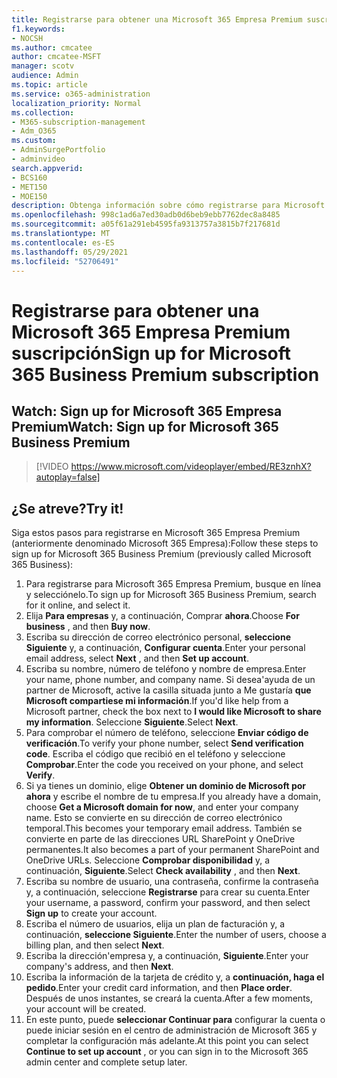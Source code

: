 ```yaml
---
title: Registrarse para obtener una Microsoft 365 Empresa Premium suscripción
f1.keywords:
- NOCSH
ms.author: cmcatee
author: cmcatee-MSFT
manager: scotv
audience: Admin
ms.topic: article
ms.service: o365-administration
localization_priority: Normal
ms.collection:
- M365-subscription-management
- Adm_O365
ms.custom:
- AdminSurgePortfolio
- adminvideo
search.appverid:
- BCS160
- MET150
- MOE150
description: Obtenga información sobre cómo registrarse para Microsoft 365 Empresa Premium (anteriormente denominado Microsoft 365 Empresa).
ms.openlocfilehash: 998c1ad6a7ed30adb0d6beb9ebb7762dec8a8485
ms.sourcegitcommit: a05f61a291eb4595fa9313757a3815b7f217681d
ms.translationtype: MT
ms.contentlocale: es-ES
ms.lasthandoff: 05/29/2021
ms.locfileid: "52706491"
---
```

# <a name="sign-up-for-microsoft-365-business-premium-subscription"></a><span data-ttu-id="5736c-103">Registrarse para obtener una Microsoft 365 Empresa Premium suscripción</span><span class="sxs-lookup"><span data-stu-id="5736c-103">Sign up for Microsoft 365 Business Premium subscription</span></span>

## <a name="watch-sign-up-for-microsoft-365-business-premium"></a><span data-ttu-id="5736c-104">Watch: Sign up for Microsoft 365 Empresa Premium</span><span class="sxs-lookup"><span data-stu-id="5736c-104">Watch: Sign up for Microsoft 365 Business Premium</span></span>

> [!VIDEO https://www.microsoft.com/videoplayer/embed/RE3znhX?autoplay=false]

## <a name="try-it"></a><span data-ttu-id="5736c-105">¿Se atreve?</span><span class="sxs-lookup"><span data-stu-id="5736c-105">Try it!</span></span>

<span data-ttu-id="5736c-106">Siga estos pasos para registrarse en Microsoft 365 Empresa Premium (anteriormente denominado Microsoft 365 Empresa):</span><span class="sxs-lookup"><span data-stu-id="5736c-106">Follow these steps to sign up for Microsoft 365 Business Premium (previously called Microsoft 365 Business):</span></span>

1. <span data-ttu-id="5736c-107">Para registrarse para Microsoft 365 Empresa Premium, busque en línea y selecciónelo.</span><span class="sxs-lookup"><span data-stu-id="5736c-107">To sign up for Microsoft 365 Business Premium, search for it online, and select it.</span></span>
2. <span data-ttu-id="5736c-108">Elija  **Para empresas** y, a continuación, Comprar  **ahora**.</span><span class="sxs-lookup"><span data-stu-id="5736c-108">Choose  **For business** , and then  **Buy now**.</span></span>
3. <span data-ttu-id="5736c-109">Escriba su dirección de correo electrónico personal,  **seleccione Siguiente** y, a continuación,  **Configurar cuenta**.</span><span class="sxs-lookup"><span data-stu-id="5736c-109">Enter your personal email address, select  **Next** , and then  **Set up account**.</span></span>
4. <span data-ttu-id="5736c-110">Escriba su nombre, número de teléfono y nombre de empresa.</span><span class="sxs-lookup"><span data-stu-id="5736c-110">Enter your name, phone number, and company name.</span></span> <span data-ttu-id="5736c-111">Si desea&#39;ayuda de un partner de Microsoft, active la casilla situada junto a Me gustaría  **que Microsoft compartiese mi información**.</span><span class="sxs-lookup"><span data-stu-id="5736c-111">If you&#39;d like help from a Microsoft partner, check the box next to  **I would like Microsoft to share my information**.</span></span> <span data-ttu-id="5736c-112">Seleccione  **Siguiente**.</span><span class="sxs-lookup"><span data-stu-id="5736c-112">Select  **Next**.</span></span>
5. <span data-ttu-id="5736c-113">Para comprobar el número de teléfono, seleccione  **Enviar código de verificación**.</span><span class="sxs-lookup"><span data-stu-id="5736c-113">To verify your phone number, select  **Send verification code**.</span></span> <span data-ttu-id="5736c-114">Escriba el código que recibió en el teléfono y seleccione  **Comprobar**.</span><span class="sxs-lookup"><span data-stu-id="5736c-114">Enter the code you received on your phone, and select  **Verify**.</span></span>
6. <span data-ttu-id="5736c-115">Si ya tienes un dominio, elige  **Obtener un dominio de Microsoft por ahora** y escribe el nombre de tu empresa.</span><span class="sxs-lookup"><span data-stu-id="5736c-115">If you already have a domain, choose  **Get a Microsoft domain for now**, and enter your company name.</span></span> <span data-ttu-id="5736c-116">Esto se convierte en su dirección de correo electrónico temporal.</span><span class="sxs-lookup"><span data-stu-id="5736c-116">This becomes your temporary email address.</span></span> <span data-ttu-id="5736c-117">También se convierte en parte de las direcciones URL SharePoint y OneDrive permanentes.</span><span class="sxs-lookup"><span data-stu-id="5736c-117">It also becomes a part of your permanent SharePoint and OneDrive URLs.</span></span> <span data-ttu-id="5736c-118">Seleccione  **Comprobar disponibilidad** y, a continuación,  **Siguiente**.</span><span class="sxs-lookup"><span data-stu-id="5736c-118">Select  **Check availability** , and then  **Next**.</span></span>
7. <span data-ttu-id="5736c-119">Escriba su nombre de usuario, una contraseña, confirme la contraseña y, a continuación, seleccione  **Registrarse**  para crear su cuenta.</span><span class="sxs-lookup"><span data-stu-id="5736c-119">Enter your username, a password, confirm your password, and then select  **Sign up**  to create your account.</span></span>
8. <span data-ttu-id="5736c-120">Escriba el número de usuarios, elija un plan de facturación y, a continuación,  **seleccione Siguiente**.</span><span class="sxs-lookup"><span data-stu-id="5736c-120">Enter the number of users, choose a billing plan, and then select  **Next**.</span></span>
9.  <span data-ttu-id="5736c-121">Escriba la dirección&#39;empresa y, a continuación,  **Siguiente**.</span><span class="sxs-lookup"><span data-stu-id="5736c-121">Enter your company&#39;s address, and then  **Next**.</span></span>
10. <span data-ttu-id="5736c-122">Escriba la información de la tarjeta de crédito y, a  **continuación, haga el pedido**.</span><span class="sxs-lookup"><span data-stu-id="5736c-122">Enter your credit card information, and then  **Place order**.</span></span> <span data-ttu-id="5736c-123">Después de unos instantes, se creará la cuenta.</span><span class="sxs-lookup"><span data-stu-id="5736c-123">After a few moments, your account will be created.</span></span>
11. <span data-ttu-id="5736c-124">En este punto, puede **seleccionar Continuar para** configurar la cuenta o puede iniciar sesión en el centro de administración de Microsoft 365 y completar la configuración más adelante.</span><span class="sxs-lookup"><span data-stu-id="5736c-124">At this point you can select  **Continue to set up account** , or you can sign in to the Microsoft 365 admin center and complete setup later.</span></span>